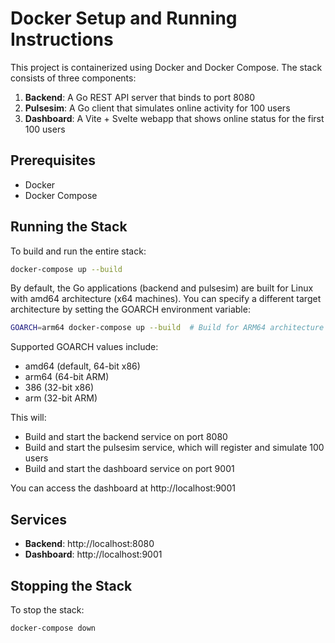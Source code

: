 # Docker Setup and Running Instructions

This project is containerized using Docker and Docker Compose. The stack consists of three components:

1. **Backend**: A Go REST API server that binds to port 8080
2. **Pulsesim**: A Go client that simulates online activity for 100 users
3. **Dashboard**: A Vite + Svelte webapp that shows online status for the first 100 users

## Prerequisites

- Docker
- Docker Compose

## Running the Stack

To build and run the entire stack:

```bash
docker-compose up --build
```

By default, the Go applications (backend and pulsesim) are built for Linux with amd64 architecture (x64 machines). You can specify a different target architecture by setting the GOARCH environment variable:

```bash
GOARCH=arm64 docker-compose up --build  # Build for ARM64 architecture (e.g., Apple M1/M2 laptops)
```

Supported GOARCH values include:
- amd64 (default, 64-bit x86)
- arm64 (64-bit ARM)
- 386 (32-bit x86)
- arm (32-bit ARM)

This will:
- Build and start the backend service on port 8080
- Build and start the pulsesim service, which will register and simulate 100 users
- Build and start the dashboard service on port 9001

You can access the dashboard at http://localhost:9001

## Services

- **Backend**: http://localhost:8080
- **Dashboard**: http://localhost:9001

## Stopping the Stack

To stop the stack:

```bash
docker-compose down
```
